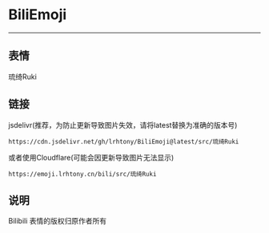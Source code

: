 # BiliEmoji
---
## 表情
琉绮Ruki
## 链接
jsdelivr(推荐，为防止更新导致图片失效，请将latest替换为准确的版本号)
```
https://cdn.jsdelivr.net/gh/lrhtony/BiliEmoji@latest/src/琉绮Ruki
```
或者使用Cloudflare(可能会因更新导致图片无法显示)
```
https://emoji.lrhtony.cn/bili/src/琉绮Ruki
```
## 说明
Bilibili 表情的版权归原作者所有
